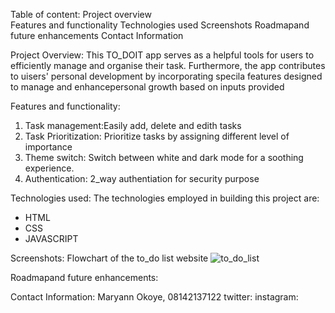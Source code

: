 Table of content: 
Project overview<br>
Features and functionality
Technologies used
Screenshots
Roadmapand future enhancements
Contact Information

Project Overview:
This TO_DOIT app serves as a helpful tools for users to efficiently manage and organise their task. Furthermore, the app contributes to uisers' personal development by incorporating specila features designed to manage and enhancepersonal growth based on inputs provided

Features and functionality:
1. Task management:Easily add, delete and edith tasks
2. Task Prioritization: Prioritize tasks by assigning different level of importance
3. Theme switch: Switch between white and dark mode for a soothing experience.
4. Authentication: 2_way authentiation for security purpose

Technologies used:
The technologies employed in building this project are:
* HTML
* CSS
* JAVASCRIPT

Screenshots:
Flowchart of the to_do list website
![to_do_list](https://github.com/maryann839/alx_capstone_project/assets/149114655/4578bca7-274e-43f6-80b8-fc6f006b4cc7)

Roadmapand future enhancements:


Contact Information:
Maryann Okoye, 08142137122
twitter:
instagram:
